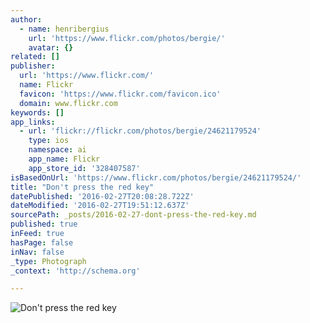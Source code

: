 ```yaml
---
author:
  - name: henribergius
    url: 'https://www.flickr.com/photos/bergie/'
    avatar: {}
related: []
publisher:
  url: 'https://www.flickr.com/'
  name: Flickr
  favicon: 'https://www.flickr.com/favicon.ico'
  domain: www.flickr.com
keywords: []
app_links:
  - url: 'flickr://flickr.com/photos/bergie/24621179524'
    type: ios
    namespace: ai
    app_name: Flickr
    app_store_id: '328407587'
isBasedOnUrl: 'https://www.flickr.com/photos/bergie/24621179524/'
title: "Don't press the red key"
datePublished: '2016-02-27T20:08:28.722Z'
dateModified: '2016-02-27T19:51:12.637Z'
sourcePath: _posts/2016-02-27-dont-press-the-red-key.md
published: true
inFeed: true
hasPage: false
inNav: false
_type: Photograph
_context: 'http://schema.org'

---
```

![Don't press the red key](https://farm2.staticflickr.com/1663/24621179524_41db23ba66_b.jpg)